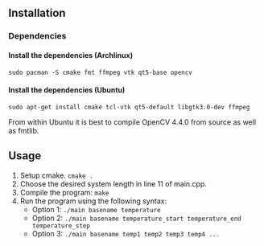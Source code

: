 ## Installation

### Dependencies

#### Install the dependencies (Archlinux)
	sudo pacman -S cmake fmt ffmpeg vtk qt5-base opencv
#### Install the dependencies (Ubuntu)
	sudo apt-get install cmake tcl-vtk qt5-default libgtk3.0-dev ffmpeg
From within Ubuntu it is best to compile OpenCV 4.4.0 from source as well as fmtlib.

## Usage
1. Setup cmake. `cmake .`
2. Choose the desired system length in line 11 of main.cpp.
3. Compile the program: `make`
4. Run the program using the following syntax:
   * Option 1: `./main basename temperature`
   * Option 2: `./main basename temperature_start temperature_end temperature_step`
   * Option 3: `./main basename temp1 temp2 temp3 temp4 ...`
